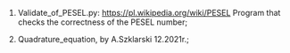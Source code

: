 1. Validate_of_PESEL.py: https://pl.wikipedia.org/wiki/PESEL 
   Program that checks the correctness of the PESEL number; 

2. Quadrature_equation, by A.Szklarski 12.2021r.; 



